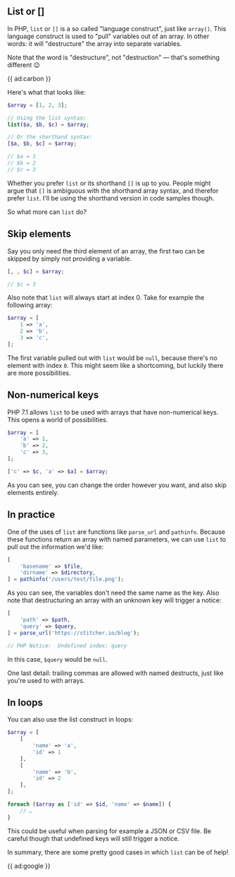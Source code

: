 ## List or []

In PHP, `list` or `[]` is a so called "language construct", just like `array()`. 
This language construct is used to "pull" variables out of an array. 
In other words: it will "destructure" the array into separate variables. 

Note that the word is "destructure", not "destruction" — that's something different 😉

{{ ad:carbon }}

Here's what that looks like:

```php
$array = [1, 2, 3]; 

// Using the list syntax:
list($a, $b, $c) = $array;

// Or the shorthand syntax:
[$a, $b, $c] = $array;

// $a = 1
// $b = 2
// $c = 3
```

Whether you prefer `list` or its shorthand `[]` is up to you. 
People might argue that `[]` is ambiguous with the shorthand array syntax, 
and therefor prefer `list`. 
I'll be using the shorthand version in code samples though.

 So what more can `list` do?

## Skip elements

Say you only need the third element of an array, 
the first two can be skipped by simply not providing a variable.

```php
[, , $c] = $array;

// $c = 3
```

Also note that `list` will always start at index 0.
Take for example the following array:

```php
$array = [
    1 => 'a',
    2 => 'b',
    3 => 'c',
];
```

The first variable pulled out with `list` would be `null`, 
because there's no element with index `0`. 
This might seem like a shortcoming, but luckily there are more possibilities. 

## Non-numerical keys

PHP 7.1 allows `list` to be used with arrays that have non-numerical keys. 
This opens a world of possibilities.

```php
$array = [
    'a' => 1,
    'b' => 2,
    'c' => 3,
];
```

```php
['c' => $c, 'a' => $a] = $array;
```

As you can see, you can change the order however you want, and also skip elements entirely.

## In practice

One of the uses of `list` are functions like `parse_url` and `pathinfo`.
Because these functions return an array with named parameters, 
we can use `list` to pull out the information we'd like:

```php
[
    'basename' => $file,
    'dirname' => $directory,
] = pathinfo('/users/test/file.png');
``` 

As you can see, the variables don't need the same name as the key.
Also note that destructuring an array with an unknown key will trigger a notice:

```php
[
    'path' => $path, 
    'query' => $query,
] = parse_url('https://stitcher.io/blog');

// PHP Notice:  Undefined index: query
```

In this case, `$query` would be `null`.

One last detail: trailing commas are allowed with named destructs, 
just like you're used to with arrays.

## In loops

You can also use the list construct in loops:

```php
$array = [
    [
        'name' => 'a',
        'id' => 1
    ],
    [
        'name' => 'b',
        'id' => 2
    ],
];

foreach ($array as ['id' => $id, 'name' => $name]) {
    // …
}
```

This could be useful when parsing for example a JSON or CSV file. 
Be careful though that undefined keys will still trigger a notice.

In summary, there are some pretty good cases in which `list` can be of help! 

{{ ad:google }}
